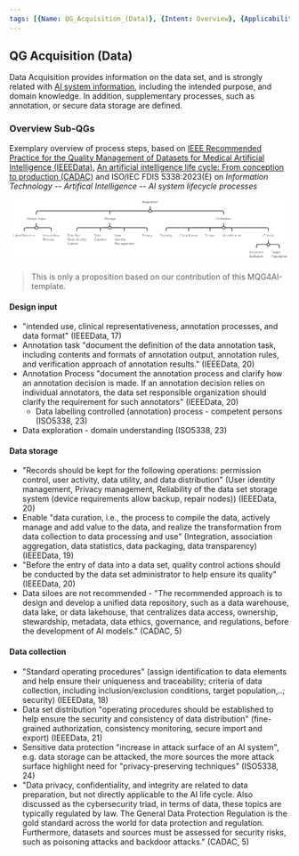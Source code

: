 ```yaml
---
tags: [{Name: QG_Acquisition_(Data)}, {Intent: Overview}, {Applicability: GenericAILifecycle}, {Usage Example: default_highrisk}]
---
```



## QG Acquisition (Data)

Data Acquisition provides information on the data set, and is strongly related with [AI system information](../../../1_System/AI_System.md), including the intended purpose, and domain knowledge. In addition, supplementary processes, such as annotation, or secure data storage are defined.

### Overview Sub-QGs
Exemplary overview of process steps, based on [IEEE Recommended Practice for the Quality Management of Datasets for Medical Artificial Intelligence (IEEEData)](https://ieeexplore.ieee.org/document/9812564), [An artificial intelligence life cycle: From conception to production (CADAC)](https://www.sciencedirect.com/science/article/pii/S2666389922000745) and ISO/IEC FDIS 5338:2023(E) on *Information Technology -- Artifical Intelligence -- AI system lifecycle processes*

![](../../../../../imgs/Lifecycle/QGAcquisition.png)

> This is only a proposition based on our contribution of this MQG4AI-template.

#### Design input
- "intended use, clinical representativeness, annotation processes, and data format" (IEEEData, 17)
- Annotation task "document the definition of the data annotation task, including contents and formats of annotation output,
annotation rules, and verification approach of annotation results." (IEEEData, 20)
- Annotation Process "document the annotation process and clarify how an annotation decision is made. If an annotation decision relies on individual annotators, the data set responsible organization
should clarify the requirement for such annotators" (IEEEData, 20)
    - Data labelling  controlled (annotation) process - competent persons (ISO5338, 23)
- Data exploration - domain understanding (ISO5338, 23)


#### Data storage
- "Records should be kept for the following operations: permission control, user activity, data utility, and data distribution" (User identity management, Privacy management, Reliability of the data set storage system (device requirements allow backup, repair nodes)) (IEEEData, 20)
- Enable "data curation, i.e., the process to compile the data, actively manage and add value to the data, and realize the transformation from data collection to data processing and use" (Integration, association aggregation, data statistics, data packaging, data transparency) (IEEEData, 19)
- "Before the entry of data into a data set, quality control actions should be conducted by the data set administrator to help ensure its quality" (IEEEData, 20)
- Data siloes are not recommended - "The recommended approach is to design and develop a unified data repository, such as a data warehouse,
data lake, or data lakehouse, that centralizes data access, ownership, stewardship, metadata, data ethics, governance, and regulations, before the development of AI models." (CADAC, 5)

#### Data collection
- "Standard operating procedures" (assign identification to data elements and help ensure their uniqueness and traceability; criteria of data collection, including inclusion/exclusion conditions, target population,..; security) (IEEEData, 18)
- Data set distribution "operating procedures should be established to help ensure the security and consistency of data
distribution" (fine-grained authorization, consistency monitoring, secure import and export) (IEEEData, 21)
- Sensitive data protection
"increase in attack surface of an AI system", e.g. data storage can be attacked, the more sources the more attack surface
highlight need for "privacy-preserving techniques" (ISO5338, 24)
- "Data privacy, confidentiality, and integrity are related to data preparation, but not directly applicable to the AI life cycle. Also discussed as the cybersecurity triad, in terms of data, these topics are typically regulated by law. The General Data Protection
Regulation is the gold standard across the world for data protection and regulation. Furthermore, datasets and sources
must be assessed for security risks, such as poisoning attacks and backdoor attacks." (CADAC, 5)
